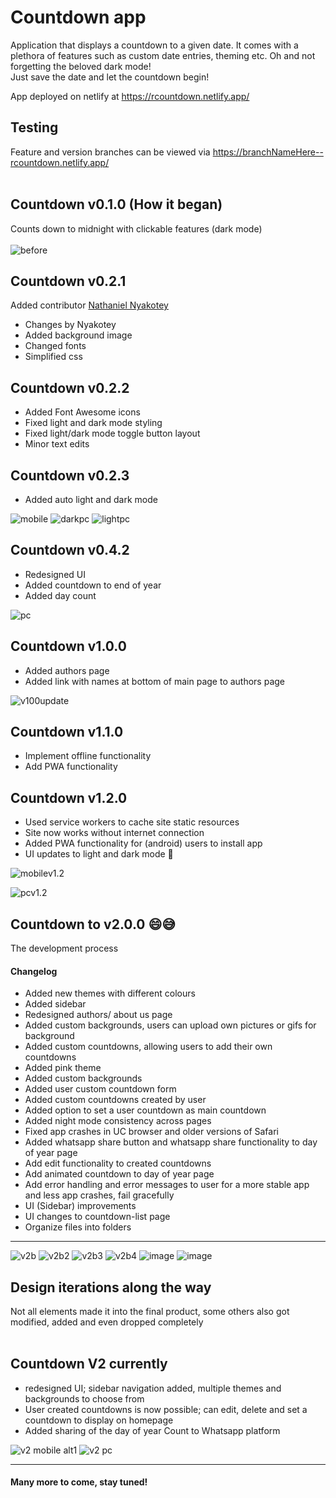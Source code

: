# Countdown app

Application that displays a countdown to a given date. It comes with a plethora of features such as custom date entries, theming etc.
Oh and not forgetting the beloved dark mode! <br>
Just save the date and let the countdown begin!

App deployed on netlify at https://rcountdown.netlify.app/
## Testing
Feature and version branches can be viewed via https://branchNameHere--rcountdown.netlify.app/
<br><br>
## Countdown v0.1.0 (How it began)
Counts down to midnight with clickable features (dark mode) <br><br>
![before](https://user-images.githubusercontent.com/73431750/147592275-2123d01f-a49a-40c4-afa5-6e563450da5c.png)


## Countdown v0.2.1
Added contributor [Nathaniel Nyakotey](https://github.com/nyakotey)

* Changes by Nyakotey
* Added background image
* Changed fonts
* Simplified css

## Countdown v0.2.2
* Added Font Awesome icons
* Fixed light and dark mode styling
* Fixed light/dark mode toggle button layout
* Minor text edits

## Countdown v0.2.3
* Added auto light and dark mode

![mobile](https://user-images.githubusercontent.com/73431750/147591678-5b72d187-91a4-453e-bf5e-e13989782adb.png)
![darkpc](https://user-images.githubusercontent.com/73431750/147591798-52dc8861-8e7c-456e-bdc2-2f4c2880e320.png)
![lightpc](https://user-images.githubusercontent.com/73431750/147591915-d0a48f8d-c104-4fef-85bb-1467fffdcc53.png)


## Countdown v0.4.2
* Redesigned UI
* Added countdown to end of year
* Added day count

![pc](https://user-images.githubusercontent.com/73431750/147855844-e87ce479-6e63-4ee5-9e73-53b29cdfb2bb.png)


## Countdown v1.0.0
* Added authors page
* Added link with names at bottom of main page to authors page

![v100update](https://user-images.githubusercontent.com/73431750/150794436-9998eed7-c0a2-4621-8c62-19119b7ad679.png)


## Countdown v1.1.0
* Implement offline functionality
* Add PWA functionality


## Countdown v1.2.0
* Used service workers to cache site static resources
* Site now works without internet connection
* Added PWA functionality for (android) users to install app
* UI updates to light and dark mode 👀

![mobilev1.2](https://user-images.githubusercontent.com/73431750/149920295-20edf313-7736-45b7-9451-02949f64593c.png)

![pcv1.2](https://user-images.githubusercontent.com/73431750/149921160-cb97133b-84c5-4c72-8084-5dcbc574a532.png)

## Countdown to v2.0.0 😄😅
The development process

#### Changelog
* Added new themes with different colours
* Added sidebar
* Redesigned authors/ about us page
* Added custom backgrounds, users can upload own pictures or gifs for background
* Added custom countdowns, allowing users to add their own countdowns
* Added pink theme
* Added custom backgrounds
* Added user custom countdown form
* Added custom countdowns created by user
* Added option to set a user countdown as main countdown
* Added night mode consistency across pages
* Fixed app crashes in UC browser and older versions of Safari
* Added whatsapp share button and whatsapp share functionality to day of year page
* Add edit functionality to created countdowns
* Add animated countdown to day of year page
* Add error handling and error messages to user for a more stable app and less app crashes, fail gracefully
* UI (Sidebar) improvements
* UI changes to countdown-list page
* Organize files into folders
---

![v2b](https://user-images.githubusercontent.com/73431750/154068140-a8650180-7427-4816-8ca2-d5f8907d34b2.png)
![v2b2](https://user-images.githubusercontent.com/73431750/154068151-24b3fb27-7835-4efa-a0d3-73205015f560.png)
![v2b3](https://user-images.githubusercontent.com/73431750/154068153-b87fa7a2-e855-4dd9-bfff-20487f7898e7.png)
![v2b4](https://user-images.githubusercontent.com/73431750/154068156-19e978cd-bc66-4d76-bc92-3ff101d543bb.png)
![image](https://user-images.githubusercontent.com/57795443/157711049-26be2f0a-d0b2-4b78-8a53-48a504c3f246.png)
![image](https://user-images.githubusercontent.com/57795443/157711429-3a3dc955-a21e-41ec-a9ed-c7908b91122a.png)

## Design iterations along the way
Not all elements made it into the final product, some others also got modified, added and even dropped completely
<br><br>

## Countdown V2 currently
* redesigned UI; sidebar navigation added, multiple themes and backgrounds to choose from
* User created countdowns is now possible; can edit, delete and set a countdown to display on homepage
* Added sharing of the day of year Count to Whatsapp platform

![v2 mobile alt1](https://user-images.githubusercontent.com/73431750/161403556-db26fc75-581e-43e1-8008-f0e3627826a6.png)
![v2 pc](https://user-images.githubusercontent.com/73431750/161403301-3f0eea81-6edd-49aa-80b9-d90996449af4.png)

---
#### Many more to come, stay tuned!
